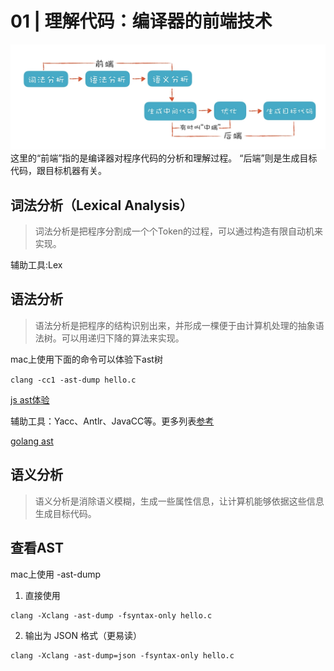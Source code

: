 # 01 | 理解代码：编译器的前端技术

![06b80f8484f4d88c6510213eb27f2093.webp](../../assets/06b80f8484f4d88c6510213eb27f2093.webp)
这里的“前端”指的是编译器对程序代码的分析和理解过程。
“后端”则是生成目标代码，跟目标机器有关。

## 词法分析（Lexical Analysis）
>词法分析是把程序分割成一个个Token的过程，可以通过构造有限自动机来实现。

辅助工具:Lex

## 语法分析
>语法分析是把程序的结构识别出来，并形成一棵便于由计算机处理的抽象语法树。可以用递归下降的算法来实现。

mac上使用下面的命令可以体验下ast树

`clang -cc1 -ast-dump hello.c`

[js ast体验](https://www.jointjs.com/demos/abstract-syntax-tree)

辅助工具：Yacc、Antlr、JavaCC等。更多列表[参考](https://blog.csdn.net/gongwx/article/details/99645305)

[golang ast](https://zupzup.org/go-ast-traversal/)

## 语义分析
>语义分析是消除语义模糊，生成一些属性信息，让计算机能够依据这些信息生成目标代码。



## 查看AST
mac上使用  -ast-dump

1. 直接使用
```shell
clang -Xclang -ast-dump -fsyntax-only hello.c
```

2. 输出为 JSON 格式（更易读）

```shell
clang -Xclang -ast-dump=json -fsyntax-only hello.c
```
